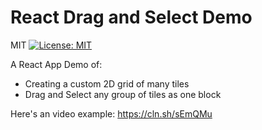 # React Drag and Select Demo

MIT
[![License: MIT](https://img.shields.io/badge/License-MIT-yellow.svg)](https://opensource.org/licenses/MIT)

A React App Demo of:

- Creating a custom 2D grid of many tiles
- Drag and Select any group of tiles as one block

Here's an video example: https://cln.sh/sEmQMu
